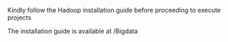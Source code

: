 Kindly follow the Hadoop installation guide before proceeding to execute projects

The installation guide is available at /Bigdata
